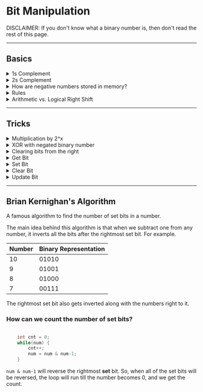 # Bit Manipulation

DISCLAIMER: If you don't know what a binary number is, then don't read the rest of this page.

---

## Basics

<details>
    <summary>1s Complement</summary>

- Flip all the bits of a binary number
</details>

<details>
    <summary>2s Complement</summary>

- Calculate 1s Complement
- Add `1` to it
</details>

<details>
    <summary>How are negative numbers stored in memory?</summary>

[Read this](https://www.geeksforgeeks.org/how-the-negative-numbers-are-stored-in-memory/)
- A positive number is represented as itself while a negative number is represented as the 2s complement of its absolute value, with a 1 in its sign bit to indicate that a negative value
- In simple words, the binary representation of `-K` as a N-bit number is `concat(1, 2^(N-1) - K)`
- More simpler words, invert the bits in the positive representation and then add 1
- Example: +7 = 0 111
- Calculating -7 ?
- Flip the bits of +7 = 000
- Add 1 to it = 001
- Prefix with sign bit -7 = 1 001
</details>

<details>
    <summary>Rules</summary>

|Equation|Result|
| --- | --- |
|`x ^ 0`|`x`|
|`x ^ 1`|`~x`|
|`x ^ x`|`0`|
|`x & 0`|`0`|
|`x & 1`|`x`|
|`x & x`|`x`|
|`x \| 0`|`x`|
|`x \| 1`|`1`|


</details>

<details>
    <summary>Arithmetic vs. Logical Right Shift</summary>

- There are 2 types of right shift operators
- Arithmetic Right Shift essentially divides by 2 (shifts the bits to the right and fills the MSB with sign bit)
- Example, `-75 = 1 0110101`
- `-75 >> 1 = 1 1011010 = -38`
- Logical Right Shift does exactly what we think right shifting means (shifts the bits to the right and fills the MSB with 0)
- Example, `-75 = 1 0110101`
- `-75 >>> 1 = 0 1011010 = 90`

</details>

---
## Tricks
<details>
    <summary>Multiplication by 2^x</summary>

- Lets calculate 0110 * 2
- which is 0110 + 0110 = 1100
- observe that all the bits are shifted by 1 bit to the left
- `binary_numer * 2` is equivalent to `binary_number << 1`
- Further results, what if I want to multiply binary number with 2^23 ?
- Simply, shift 23 bits to the left, which is `binary_number << 23`
</details>

<details>
    <summary>XOR with negated binary number</summary>

- `1100 ^ (~1100) = 1111`
- XORing with its negated value is a sequence of 1s

</details>

<details>
    <summary>Clearing bits from the right</summary>

- `1011 & (~0 << 2)`
- `~0` is a sequence of 1s
- So, left shifting by `2` will be 2 zeroes at the right, followed by 1s
- ANDing it with a number will clear the last 2 bits
- ` = 1000`
</details>

<details>
    <summary>Get Bit</summary>

- Shift 1 over by i bits (i = which bit you wanna get), creating a value that looks like `00100000`
- Then do logical AND with the number, and compare it with `0`
- If the ith bit was set, then the result won't be `0`
- Example, Check if 5th bit from right is set or not, `10110110`
- We take `00000001`, left shift by 5
- `00000001 << 5 = 00100000`
- logical AND with given number, `00100000 & 10110110 = 00100000`
- which is not equal to `0`, so the 5th bit from right was set


```cpp

    bool getBit(int num, int i) {
        return ((num & (1 << i)) != 0);
    }

```
</details>


<details>
    <summary>Set Bit</summary>

- Setting a bit is quite easy
- Just shift the 1 to the desired location and do a logical OR


```cpp

    int setBit(int num, int i) {
        return num | (1 << i);
    }

```
</details>

<details>
    <summary>Clear Bit</summary>

- Very similar to set bit, but here we negate the mask
- Create a number like `11011111`, then do logical AND

```cpp

    int clearBit(int num, int i) {
        int mask = ~(1 << i);
        return num & mask;
    }
```

- Clearing bits from MSB to i (inclusive)

```cpp

    int clearBitMSBThroughI(int num, int i) {
        int mask = (1 << i) - 1;
        return num & mask;
    }
```


- Clearing bits from i to 0 (inclusive)

```cpp

    int clearBitIThrough0(int num, int i) {
        int mask = (-1 << (i + 1));
        return num & mask;
    }
```
</details>

<details>
    <summary>Update Bit</summary>

- It is a combination of clear bit and set bit

```cpp

    int updateBit(int num, int i, bool bit) {
        int val = bit ? 1 : 0;
        int mask = ~(1 << i);
        return (num & mask) | (value << i);
    }
```
</details>

---

## Brian Kernighan's Algorithm
A famous algorithm to find the number of set bits in a number.

The main idea behind this algorithm is that when we subtract one from any number, it inverts all the bits after the rightmost set bit.
For example.

|Number|Binary Representation|
|---|---|
|10|01010|
|9|01001|
|8|01000|
|7|00111|

The rightmost set bit also gets inverted along with the numbers right to it.


### How can we count the number of set bits?

```cpp

    int cnt = 0;
    while(num) {
        cnt++;
        num = num & num-1;
    }
```

`num & num-1` will reverse the rightmost **set** bit. So, when all of the set bits will be reversed, the loop will run till the number becomes 0, and we get the count.
